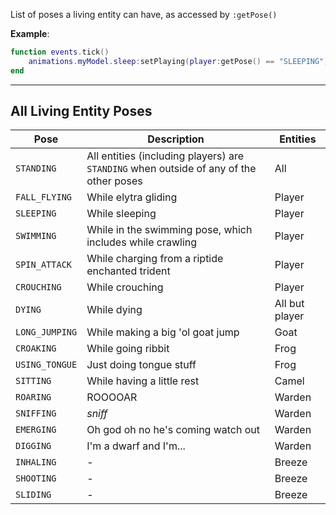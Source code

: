 List of poses a living entity can have, as accessed by <code>:getPose()</code>

**Example**:

```lua
function events.tick()
    animations.myModel.sleep:setPlaying(player:getPose() == "SLEEPING")
end
```

---

## All Living Entity Poses

| Pose           | Description                                                                            | Entities       |
| -------------- | -------------------------------------------------------------------------------------- | -------------- |
| `STANDING`     | All entities (including players) are `STANDING` when outside of any of the other poses | All            |
| `FALL_FLYING`  | While elytra gliding                                                                   | Player         |
| `SLEEPING`     | While sleeping                                                                         | Player         |
| `SWIMMING`     | While in the swimming pose, which includes while crawling                              | Player         |
| `SPIN_ATTACK`  | While charging from a riptide enchanted trident                                        | Player         |
| `CROUCHING`    | While crouching                                                                        | Player         |
| `DYING`        | While dying                                                                            | All but player |
| `LONG_JUMPING` | While making a big 'ol goat jump                                                       | Goat           |
| `CROAKING`     | While going ribbit                                                                     | Frog           |
| `USING_TONGUE` | Just doing tongue stuff                                                                | Frog           |
| `SITTING`      | While having a little rest                                                             | Camel          |
| `ROARING`      | ROOOOAR                                                                                | Warden         |
| `SNIFFING`     | _sniff_                                                                                | Warden         |
| `EMERGING`     | Oh god oh no he's coming watch out                                                     | Warden         |
| `DIGGING`      | I'm a dwarf and I'm...                                                                 | Warden         |
| `INHALING`     | -                                                                                      | Breeze         |
| `SHOOTING`     | -                                                                                      | Breeze         |
| `SLIDING`      | -                                                                                      | Breeze         |

